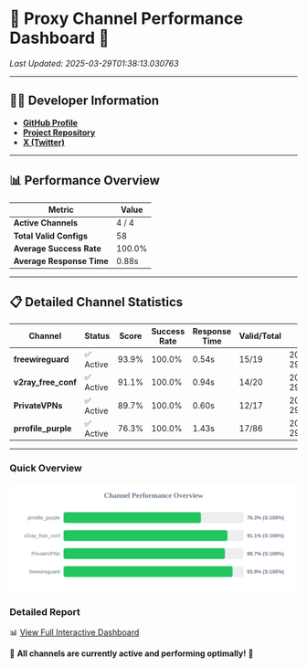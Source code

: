 # 🌟 Proxy Channel Performance Dashboard 🌟

_Last Updated: 2025-03-29T01:38:13.030763_

---

## 👩‍💻 Developer Information

- **[GitHub Profile](https://github.com/4n0nymou3)**  
- **[Project Repository](https://github.com/4n0nymou3/multi-proxy-config-fetcher)**  
- **[X (Twitter)](https://x.com/4n0nymou3)**  

---

## 📊 Performance Overview

| Metric                | Value       |
|-----------------------|-------------|
| **Active Channels**   | 4 / 4       |
| **Total Valid Configs** | 58          |
| **Average Success Rate** | 100.0%      |
| **Average Response Time** | 0.88s       |

---

## 📋 Detailed Channel Statistics

| Channel          | Status     | Score  | Success Rate | Response Time | Valid/Total | Last Success               |
|------------------|------------|--------|--------------|---------------|-------------|----------------------------|
| **freewireguard**  | ✅ Active  | 93.9%  | 100.0% | 0.54s         | 15/19       | 2025-03-29T01:38:13.028998 |
| **v2ray_free_conf**  | ✅ Active  | 91.1%  | 100.0% | 0.94s         | 14/20       | 2025-03-29T01:38:11.833706 |
| **PrivateVPNs**  | ✅ Active  | 89.7%  | 100.0% | 0.60s         | 12/17       | 2025-03-29T01:38:12.466826 |
| **prrofile_purple**  | ✅ Active  | 76.3%  | 100.0% | 1.43s         | 17/86       | 2025-03-29T01:38:10.829623 |

---

### Quick Overview
<div align="center">
  <a href="https://raw.githubusercontent.com/nullluser/NullRepo/refs/heads/main/assets/channel_stats_chart.svg">
    <img src="https://raw.githubusercontent.com/nullluser/NullRepo/refs/heads/main/assets/channel_stats_chart.svg" alt="Source Performance Statistics" width="800">
  </a>
</div>

### Detailed Report
📊 [View Full Interactive Dashboard](https://htmlpreview.github.io/?https://github.com/nullluser/NullRepo/blob/main/assets/performance_report.html)

🎉 **All channels are currently active and performing optimally!** 🎉
